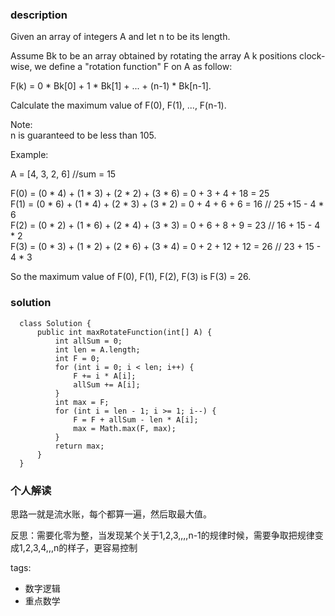### description    
  Given an array of integers A and let n to be its length.  
    
  Assume Bk to be an array obtained by rotating the array A k positions clock-wise, we define a "rotation function" F on A as follow:  
    
  F(k) = 0 * Bk[0] + 1 * Bk[1] + ... + (n-1) * Bk[n-1].  
    
  Calculate the maximum value of F(0), F(1), ..., F(n-1).  
    
  Note:  
  n is guaranteed to be less than 105.  
    
  Example:  
    
  A = [4, 3, 2, 6]  //sum = 15  
    
  F(0) = (0 * 4) + (1 * 3) + (2 * 2) + (3 * 6) = 0 + 3 + 4 + 18 = 25   
  F(1) = (0 * 6) + (1 * 4) + (2 * 3) + (3 * 2) = 0 + 4 + 6 + 6 = 16  // 25 +15 - 4 * 6  
  F(2) = (0 * 2) + (1 * 6) + (2 * 4) + (3 * 3) = 0 + 6 + 8 + 9 = 23  // 16 + 15 - 4 * 2  
  F(3) = (0 * 3) + (1 * 2) + (2 * 6) + (3 * 4) = 0 + 2 + 12 + 12 = 26  // 23 + 15 - 4 * 3  
    
  So the maximum value of F(0), F(1), F(2), F(3) is F(3) = 26.  
### solution    
```    
  class Solution {  
      public int maxRotateFunction(int[] A) {  
          int allSum = 0;  
          int len = A.length;  
          int F = 0;  
          for (int i = 0; i < len; i++) {  
              F += i * A[i];  
              allSum += A[i];  
          }  
          int max = F;  
          for (int i = len - 1; i >= 1; i--) {  
              F = F + allSum - len * A[i];  
              max = Math.max(F, max);  
          }  
          return max;     
      }  
  }  
```    
    
### 个人解读    
  思路一就是流水账，每个都算一遍，然后取最大值。  
    
  反思：需要化零为整，当发现某个关于1,2,3,,,,n-1的规律时候，需要争取把规律变成1,2,3,4,,,n的样子，更容易控制  
    
    
tags:    
  -  数字逻辑  
  -  重点数学  
    
